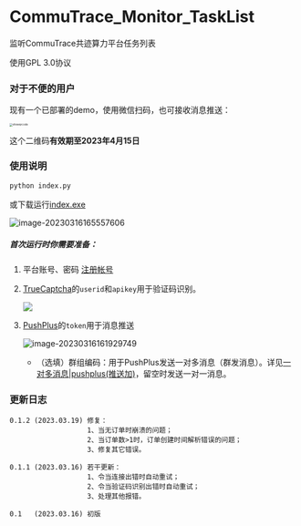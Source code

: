 # CommuTrace_Monitor_TaskList
监听CommuTrace共迹算力平台任务列表

使用GPL 3.0协议

### 对于不便的用户

现有一个已部署的demo，使用微信扫码，也可接收消息推送：

<img src="https://s2.loli.net/2023/03/16/ebVOMoZwFRliA3q.jpg" alt="showqrcode" style="zoom: 33%;" />

这个二维码**有效期至2023年4月15日**

### 使用说明

```bash
python index.py
```

或下载运行[index.exe](https://github.com/pooneyy/CommuTrace_Monitor_TaskList/releases/)

![image-20230316165557606](https://s2.loli.net/2023/03/16/tscoEFUr5X6SG2i.png)

##### 首次运行时你需要准备：

1. 平台账号、密码 [注册帐号](http://39.101.72.182/index.php/Home/Login/reg.html)

2. [TrueCaptcha](https://truecaptcha.org/profile.html)的`userid`和`apikey`用于验证码识别。

   ![](https://s2.loli.net/2023/03/16/lO5sJq4NjHTrzvP.png)

3. [PushPlus](http://www.pushplus.plus/)的`token`用于消息推送

   ![image-20230316161929749](https://s2.loli.net/2023/03/16/m28Pc7BJQinXMZh.png)
   - （选填）群组编码：用于PushPlus发送一对多消息（群发消息）。详见[一对多消息|pushplus(推送加)](http://www.pushplus.plus/push2.html)，留空时发送一对一消息。

### 更新日志

```
0.1.2 (2023.03.19) 修复：
                   1、当无订单时崩溃的问题；
                   2、当订单数>1时，订单创建时间解析错误的问题；
                   3、修复其它错误。

0.1.1 (2023.03.16) 若干更新：
                   1、令当连接出错时自动重试；
                   2、令当验证码识别出错时自动重试；
                   3、处理其他报错。

0.1   (2023.03.16) 初版
```

